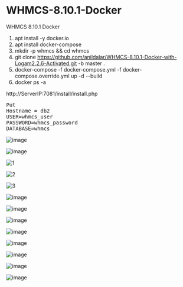 # WHMCS-8.10.1-Docker
WHMCS 8.10.1 Docker
1. apt install -y docker.io
2. apt install docker-compose
3. mkdir -p whmcs && cd whmcs
4. git clone https://github.com/anildalar/WHMCS-8.10.1-Docker-with-Logam2.2.6-Activated.git -b master .
3. docker-compose -f docker-compose.yml -f docker-compose.override.yml up -d --build
4. docker ps -a 


http://ServerIP:7081/install/install.php

<pre>
Put 
Hostname = db2
USER=whmcs_user
PASSWORD=whmcs_password
DATABASE=whmcs
</pre>


![image](https://github.com/user-attachments/assets/a568c5c2-9036-4e73-bdef-c6f013f296f2)

![image](https://github.com/user-attachments/assets/02573022-fdac-4ba8-a99e-e68a24844acf)

![1](https://github.com/user-attachments/assets/28ae2bd7-d3c6-45ce-a4e6-c0c8f44cd245)

![2](https://github.com/user-attachments/assets/e79c93ea-985f-42c1-9c43-b6b77cd849e5)

![3](https://github.com/user-attachments/assets/90d5dbca-5923-4094-a31e-b5e63a00258c)

![image](https://github.com/user-attachments/assets/380ac940-a11a-4e3b-a397-310fc4d11f28)

![image](https://github.com/user-attachments/assets/52732bef-bf36-462c-b541-f0adb3d4a9f2)

![image](https://github.com/user-attachments/assets/f8d85a90-58ed-42ff-a5b9-d4364d3a47df)

![image](https://github.com/user-attachments/assets/2399e4b2-9cff-43dc-bc50-ab5a110413d8)

![image](https://github.com/user-attachments/assets/1615af47-e3df-4f0a-a368-88c46e0f2c6c)

![image](https://github.com/user-attachments/assets/e038cfce-a528-4cdd-a803-55304f0c730b)

![image](https://github.com/user-attachments/assets/ac87ddfd-0377-4b20-bf57-4b78d3edfd49)

![image](https://github.com/user-attachments/assets/6e95787e-bbc6-4b71-8d7f-c849468997a0)

